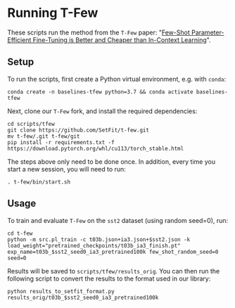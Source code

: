 # Running T-Few

These scripts run the method from the `T-Few` paper: "[Few-Shot Parameter-Efficient Fine-Tuning is Better and Cheaper than In-Context Learning](https://arxiv.org/abs/2205.05638)".

## Setup

To run the scripts, first create a Python virtual environment, e.g. with `conda`:

```
conda create -n baselines-tfew python=3.7 && conda activate baselines-tfew
```

Next, clone our `T-Few` fork, and install the required dependencies:

```
cd scripts/tfew
git clone https://github.com/SetFit/t-few.git
mv t-few/.git t-few/git
pip install -r requirements.txt -f https://download.pytorch.org/whl/cu113/torch_stable.html
```
The steps above only need to be done once. In addition, every time you start a new session, you will need to run:
```
. t-few/bin/start.sh
```

## Usage

To train and evaluate `T-Few` on the `sst2` dataset (using random seed=0), run:

```
cd t-few
python -m src.pl_train -c t03b.json+ia3.json+$sst2.json -k load_weight="pretrained_checkpoints/t03b_ia3_finish.pt" exp_name=t03b_$sst2_seed0_ia3_pretrained100k few_shot_random_seed=0 seed=0
```

Results will be saved to `scripts/tfew/results_orig`. 
You can then run the following script to convert the results to the format used in our library:
```
python results_to_setfit_format.py results_orig/t03b_$sst2_seed0_ia3_pretrained100k
```